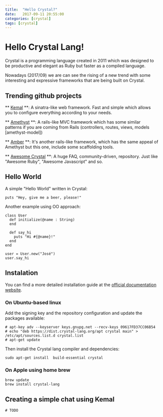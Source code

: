 ```yaml
---
title:  "Hello Crystal?"
date:   2017-09-11 20:55:00
categories: [crystal]
tags: [crystal]
---
```

# Hello Crystal Lang!

Crystal is a programming language created in 2011 which was designed to be productive and elegant as Ruby but faster as a compiled language.

Nowadays (2017/09) we are can see the rising of a new trend with some interesting and expressive frameworks that are being built on Crystal.

## Trending github projects

** [Kemal](https://github.com/kemalcr/kemal) **: A sinatra-like web framework. Fast and simple which allows you to configure everything according to your needs.

** [Amethyst](https://github.com/crystal-community/amethyst) **: A rails-like MVC framework which has some similar patterns if you are coming from Rails (controllers, routes, views, models [amethyst-model])

** [Amber](https://github.com/amberframework/amber) **: It's another rails-like framework, which has the same appeal of Amethyst but this one, include some scaffolding tools.

** [Awesome Crystal](https://github.com/veelenga/awesome-crystal) **: A huge FAQ, community-driven, repository. Just like "Awesome Ruby", "Awesome Javascript" and so.


## Hello World

A simple "Hello World" written in Crystal:

```
puts "Hey, give me a beer, please!"
```

Another example using OO approach:

```
class User
  def initialize(@name : String)
  end

  def say_hi
    puts "Hi #{@name}!"
  end
end

user = User.new("José")
user.say_hi
```

## Instalation

You can find a more detailed installation guide at the [official documentation website](https://crystal-lang.org/docs/installation/on_debian_and_ubuntu.html).

### On Ubuntu-based linux

Add the signing key and the repository configuration and update the packages available:

```
# apt-key adv --keyserver keys.gnupg.net --recv-keys 09617FD37CC06B54
# echo "deb https://dist.crystal-lang.org/apt crystal main" > /etc/apt/sources.list.d crystal.list
# apt-get update
```

Then install the Crystal lang compiler and dependencies:

```
sudo apt-get install  build-essential crystal
```

### On Apple using home brew

```
brew update
brew install crystal-lang
```

## Creating a simple chat using Kemal

```
# TODO
```